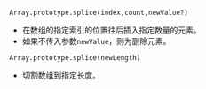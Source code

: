 `Array.prototype.splice(index,count,newValue?)`

* 在数组的指定索引的位置往后插入指定数量的元素。
* 如果不传入参数`newValue`，则为删除元素。

`Array.prototype.splice(newLength)`

* 切割数组到指定长度。
